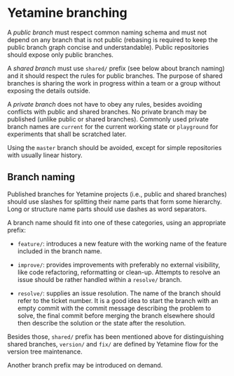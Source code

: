 # Yetamine branching #

A *public branch* must respect common naming schema and must not depend on any branch that is not public (rebasing is required to keep the public branch graph concise and understandable). Public repositories should expose only public branches.

A *shared branch* must use `shared/` prefix (see below about branch naming) and it should respect the rules for public branches. The purpose of shared branches is sharing the work in progress within a team or a group without exposing the details outside.

A *private branch* does not have to obey any rules, besides avoiding conflicts with public and shared branches. No private branch may be published (unlike public or shared branches). Commonly used private branch names are `current` for the current working state or `playground` for experiments that shall be scratched later.

Using the `master` branch should be avoided, except for simple repositories with usually linear history.


## Branch naming ##

Published branches for Yetamine projects (i.e., public and shared branches) should use slashes for splitting their name parts that form some hierarchy. Long or structure name parts should use dashes as word separators.

A branch name should fit into one of these categories, using an appropriate prefix:

* `feature/`: introduces a new feature with the working name of the feature included in the branch name.

* `improve/`: provides improvements with preferably no external visibility, like code refactoring, reformatting or clean-up. Attempts to resolve an issue should be rather handled within a `resolve/` branch.

* `resolve/`: supplies an issue resolution. The name of the branch should refer to the ticket number. It is a good idea to start the branch with an empty commit with the commit message describing the problem to solve, the final commit before merging the branch elsewhere should then describe the solution or the state after the resolution.

Besides those, `shared/` prefix has been mentioned above for distinguishing shared branches, `version/` and `fix/` are defined by Yetamine flow for the version tree maintenance.

Another branch prefix may be introduced on demand.
